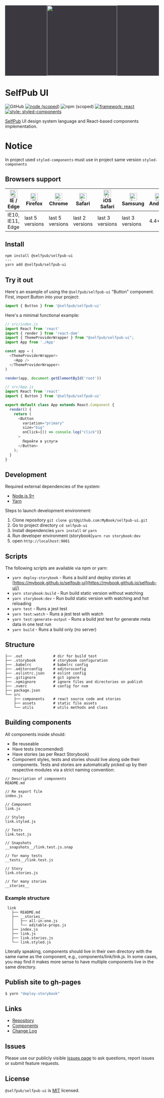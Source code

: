 <p align="center" style="background: #3B393F;">
  <a href="https://selfpub.ru">
    <img width="230" src="https://selfpub.ru/static/i/logo_black.svg">
  </a>
</p>

# SelfPub UI

![GitHub](https://img.shields.io/github/license/mybook/selfpub-ui.svg)
[![node (scoped)](https://img.shields.io/node/v/@selfpub/selfpub-ui.svg)](https://www.npmjs.com/package/@selfpub/selfpub-ui)
![npm (scoped)](https://img.shields.io/npm/v/@selfpub/selfpub-ui.svg)
[![framework: react](https://img.shields.io/badge/framework-react-blue.svg)](https://github.com/facebook/react/)
[![style: styled-components](https://img.shields.io/badge/style-%F0%9F%92%85%20styled--components-orange.svg?colorB=daa357&colorA=db748e)](https://github.com/styled-components/styled-components)


[SelfPub](https://selfpub.ru) UI design system language and React-based components implementation.

# Notice

In project used `styled-components` must use in project same version `styled-components`

## Browsers support

| [<img src="https://raw.githubusercontent.com/alrra/browser-logos/master/src/edge/edge_48x48.png" alt="IE / Edge" width="24px" height="24px" />](http://godban.github.io/browsers-support-badges/)</br>IE / Edge | [<img src="https://raw.githubusercontent.com/alrra/browser-logos/master/src/firefox/firefox_48x48.png" alt="Firefox" width="24px" height="24px" />](http://godban.github.io/browsers-support-badges/)</br>Firefox | [<img src="https://raw.githubusercontent.com/alrra/browser-logos/master/src/chrome/chrome_48x48.png" alt="Chrome" width="24px" height="24px" />](http://godban.github.io/browsers-support-badges/)</br>Chrome | [<img src="https://raw.githubusercontent.com/alrra/browser-logos/master/src/safari/safari_48x48.png" alt="Safari" width="24px" height="24px" />](http://godban.github.io/browsers-support-badges/)</br>Safari | [<img src="https://raw.githubusercontent.com/alrra/browser-logos/master/src/safari-ios/safari-ios_48x48.png" alt="iOS Safari" width="24px" height="24px" />](http://godban.github.io/browsers-support-badges/)</br>iOS Safari | [<img src="https://raw.githubusercontent.com/alrra/browser-logos/master/src/samsung-internet/samsung-internet_48x48.png" alt="Samsung" width="24px" height="24px" />](http://godban.github.io/browsers-support-badges/)</br>Samsung | [<img src="https://raw.githubusercontent.com/alrra/browser-logos/master/src/archive/android/android_48x48.png" alt="Yandex" width="24px" height="24px" />](http://godban.github.io/browsers-support-badges/)</br>Android |
| --------- | --------- | --------- | --------- | --------- | --------- | --------- |
| IE10, IE11, Edge| last 5 versions| last 5 versions| last 2 versions| last 3 versions| last 3 versions| 4.4+ |

## Install

```bash
npm install @selfpub/selfpub-ui
---
yarn add @selfpub/selfpub-ui
```

## Try it out

Here's an example of using the `@selfpub/selfpub-ui` "Button" component. First, import Button into your project:

```js
import { Button } from '@selfpub/selfpub-ui'
```

Here's a minimal functional example:

```js
// src/index.js
import React from 'react'
import { render } from 'react-dom'
import { ThemeProviderWrapper } from "@selfpub/selfpub-ui";
import App from './App'

const app = (
  <ThemeProviderWrapper>
    <App />
  </ThemeProviderWrapper>
)

render(app, document.getElementById('root'))

// src/App.js
import React from 'react'
import { Button } from '@selfpub/selfpub-ui'

export default class App extends React.Component {
  render() {
    return (
      <Button
        variation="primary"
        size="big"
        onClick={() => console.log("click")}
      >
        Перейти в услуги
      </Button>
    );
  }
}
```


## Development

Required external dependencies of the system:

* [Node.js 9+](https://nodejs.org/en/)
* [Yarn](https://yarnpkg.com/en/)

Steps to launch development environment:

1. Clone repository `git clone git@github.com:MyBook/selfpub-ui.git`
2. Go to project directory `cd selfpub-ui`
2. Install dependencies `yarn install` or `yarn`
3. Run developer environment (storybook)`yarn run storybook:dev`
4. open `http://localhost:9001`

## Scripts

The following scripts are available via npm or yarn:

* `yarn deploy-storybook` - Runs a build and deploy stories at [https://mybook.github.io/selfpub-ui](https://mybook.github.io/selfpub-ui/)
* `yarn storybook:build` - Run build static version without watching
* `yarn storybook:dev` - Run build static version with watching and hot reloading
* `yarn test` - Runs a jest test
* `yarn test:watch` - Runs a jest test with watch
* `yarn test:generate-output` - Runs a build jest test for generate meta data in one test run
* `yarn build` - Runs a build only (no server)

## Structure

```
├── .out              # dir for build test
├── .storybook        # storybook configuration
├── .babelrc          # babelrc config
├── .editorconfig     # editoroconfig
├── .eslintrc.json    # eslint config
├── .gitignore        # git ignore
├── .npmignore        # ignore files and directories on publish
├── .nvmrc            # config for nvm
├── package.json
└── src
    ├── components    # react source code and stories
    ├── assets        # static file assets
    └── utils         # utils methods and class
```

## Building components

All components inside should:

 - Be reuseable
 - Have tests (recomended)
 - Have stories (as per React Storybook)
 - Component styles, tests and stories should live along side their components. Tests and stories are automatically picked up by their respective modules via a strict naming convention:

```
// Description of components
README.md

// Re export file
index.js

// Component
link.js

// Styles
link.styled.js

// Tests
link.test.js

// Snapshots
__snapshots__/link.test.js.snap

// for many tests
__tests__/link.test.js

// Story
link.stories.js

// for many stories
__stories__ 
```

### Example structure

```
 link
   ├── README.md
   ├── __stories__
   │   ├── all-in-one.js
   │   └── editable-props.js
   ├── index.js
   ├── link.js
   ├── link.stories.js
   └── link.styled.js
```

Literally speaking, components should live in their own directory with the same name as the component, e.g., components/link/link.js. In some cases, you may find it makes more sense to have multiple components live in the same directory.

## Publish site to gh-pages

```bash
$ yarn "deploy-storybook"
```

## Links

- [Repository](https://github.com/MyBook/selfpub-ui)
- [Components](https://github.com/MyBook/selfpub-ui/tree/master/src/components)
- [Change Log](CHANGELOG.md)

## Issues

Please use our publicly visible [issues page](https://github.com/MyBook/selfpub-ui/issues) to ask questions, report issues or submit feature requests.

## License

`@selfpub/selfpub-ui` is [MIT](https://github.com/MyBook/selfpub-ui/blob/master/LICENCE) licensed.
